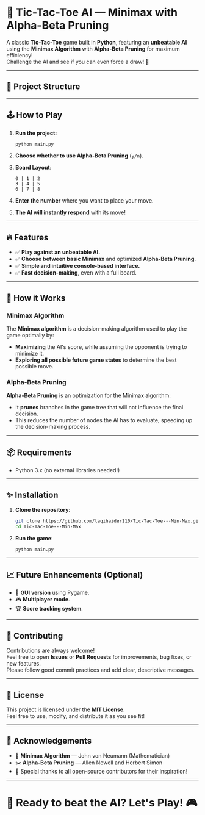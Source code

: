 # 🧠 Tic-Tac-Toe AI — Minimax with Alpha-Beta Pruning

A classic **Tic-Tac-Toe** game built in **Python**, featuring an **unbeatable AI** using the **Minimax Algorithm** with **Alpha-Beta Pruning** for maximum efficiency!  
Challenge the AI and see if you can even force a draw! 🎯

---

## 📂 Project Structure


---

## 🕹️ How to Play

1. **Run the project:**

    ```bash
    python main.py
    ```

2. **Choose whether to use Alpha-Beta Pruning** (`y/n`).
3. **Board Layout**:

    ```
    0 | 1 | 2
    3 | 4 | 5
    6 | 7 | 8
    ```

4. **Enter the number** where you want to place your move.
5. **The AI will instantly respond** with its move!

---

## 🔥 Features

- ✅ **Play against an unbeatable AI.**
- ✅ **Choose between basic Minimax** and optimized **Alpha-Beta Pruning**.
- ✅ **Simple and intuitive console-based interface.**
- ✅ **Fast decision-making**, even with a full board.

---

## 🚀 How it Works

### Minimax Algorithm

The **Minimax algorithm** is a decision-making algorithm used to play the game optimally by:

- **Maximizing** the AI's score, while assuming the opponent is trying to minimize it.
- **Exploring all possible future game states** to determine the best possible move.

### Alpha-Beta Pruning

**Alpha-Beta Pruning** is an optimization for the Minimax algorithm:

- It **prunes** branches in the game tree that will not influence the final decision.
- This reduces the number of nodes the AI has to evaluate, speeding up the decision-making process.

---

## 📦 Requirements

- Python 3.x (no external libraries needed!)

---

## ✨ Installation

1. **Clone the repository**:

    ```bash
    git clone https://github.com/taqihaider110/Tic-Tac-Toe---Min-Max.git
    cd Tic-Tac-Toe---Min-Max
    ```

2. **Run the game**:

    ```bash
    python main.py
    ```

---

## 📈 Future Enhancements (Optional)

- 🎨 **GUI version** using Pygame.
- 🎮 **Multiplayer mode**.
- 🏆 **Score tracking system**.

---

## 🤝 Contributing

Contributions are always welcome!  
Feel free to open **Issues** or **Pull Requests** for improvements, bug fixes, or new features.  
Please follow good commit practices and add clear, descriptive messages.

---

## 📄 License

This project is licensed under the **MIT License**.  
Feel free to use, modify, and distribute it as you see fit!

---

## 🙌 Acknowledgements

- 🧠 **Minimax Algorithm** — John von Neumann (Mathematician)
- ✂️ **Alpha-Beta Pruning** — Allen Newell and Herbert Simon
- 🚀 Special thanks to all open-source contributors for their inspiration!

---

# 🚀 Ready to beat the AI? Let's Play! 🎮
